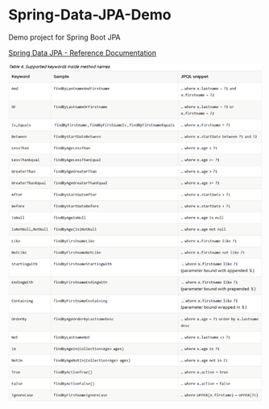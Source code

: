 # Spring-Data-JPA-Demo
Demo project for Spring Boot JPA

[Spring Data JPA - Reference Documentation](https://docs.spring.io/spring-data/jpa/docs/current/reference/html/#reference)

![Supported keywords inside method names](https://github.com/zfeixiang/Spring-Data-JPA-Demo/blob/master/Supported%20keywords%20inside%20method%20names.png)
